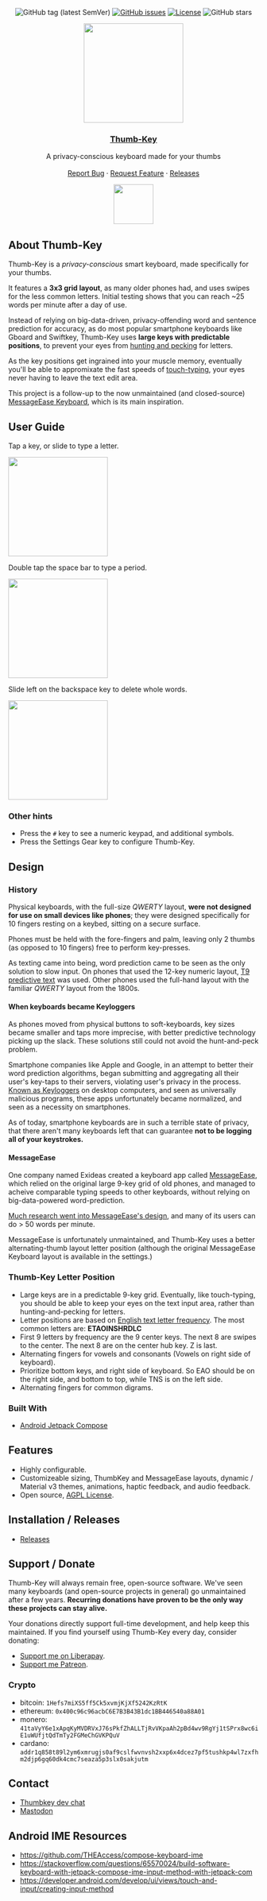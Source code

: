 <div align="center">

![GitHub tag (latest SemVer)](https://img.shields.io/github/tag/dessalines/thumb-key.svg)
[![GitHub issues](https://img.shields.io/github/issues-raw/dessalines/thumb-key.svg)](https://github.com/dessalines/thumb-key/issues)
[![License](https://img.shields.io/github/license/dessalines/thumb-key.svg)](LICENSE)
![GitHub stars](https://img.shields.io/github/stars/dessalines/thumb-key?style=social)

</div>

<p align="center">
  <a href="https://github.com/dessalines/thumb-key" rel="noopener">
 <img width=200px height=200px src="https://i.postimg.cc/RZjZGzFG/Screenshot-2023-03-16-00-14-28-039-edit-app-olaunchercf.jpg"></a>

 <h3 align="center"><a href="https://github.com/dessalines/thumb-key">Thumb-Key</a></h3>
  <p align="center">
    A privacy-conscious keyboard made for your thumbs
    <br />
    <br />
    <a href="https://github.com/dessalines/thumb-key/issues">Report Bug</a>
    ·
    <a href="https://github.com/dessalines/thumb-key/issues">Request Feature</a>
    ·
    <a href="https://github.com/dessalines/thumb-key/blob/main/RELEASES.md">Releases</a>
  </p>
  <p align="center">
    <!-- <a href="https://f-droid.org/packages/com.dessalines.thumbkey"><img src="https://fdroid.gitlab.io/artwork/badge/get-it-on.png" alt="Get it on F-Droid" height="80"></a> -->
    <!-- <a href="https://play.google.com/store/apps/details?id=com.dessalines.thumbkey"><img src="https://cdn.rawgit.com/steverichey/google-play-badge-svg/master/img/en_get.svg" height="80"></a> -->
    <a href="https://github.com/dessalines/thumb-key/releases/latest"><img src="https://raw.githubusercontent.com/andOTP/andOTP/master/assets/badges/get-it-on-github.png" height="80"></a>
  </p>
</p>

## About Thumb-Key

Thumb-Key is a _privacy-conscious_ smart keyboard, made specifically for your thumbs.

It features a **3x3 grid layout**, as many older phones had, and uses swipes for the less common letters. Initial testing shows that you can reach ~25 words per minute after a day of use.

Instead of relying on big-data-driven, privacy-offending word and sentence prediction for accuracy, as do most popular smartphone keyboards like Gboard and Swiftkey, Thumb-Key uses **large keys with predictable positions**, to prevent your eyes from [hunting and pecking](https://www.keyboardingonline.com/hunting-and-pecking/) for letters.

As the key positions get ingrained into your muscle memory, eventually you'll be able to appromixate the fast speeds of [touch-typing](https://en.m.wikipedia.org/wiki/Touch_typing), your eyes never having to leave the text edit area.

This project is a follow-up to the now unmaintained (and closed-source) [MessageEase Keyboard](https://www.exideas.com/ME/), which is its main inspiration.

## User Guide

Tap a key, or slide to type a letter.

<img width=200px height=200px src="https://i.postimg.cc/vmNtd1x7/In-Shot-20230316-095059022.gif">

Double tap the space bar to type a period.

<img width=200px height=200px src="https://i.postimg.cc/LXkdqVV3/In-Shot-20230316-091704600.gif">

Slide left on the backspace key to delete whole words.

<img width=200px height=200px src="https://i.postimg.cc/d1YpKyKk/In-Shot-20230316-091739029.gif">

### Other hints

- Press the `#` key to see a numeric keypad, and additional symbols.
- Press the Settings Gear key to configure Thumb-Key.

## Design

### History

Physical keyboards, with the full-size _QWERTY_ layout, **were not designed for use on small devices like phones**; they were designed specifically for 10 fingers resting on a keybed, sitting on a secure surface.

Phones must be held with the fore-fingers and palm, leaving only 2 thumbs (as opposed to 10 fingers) free to perform key-presses.

As texting came into being, word prediction came to be seen as the only solution to slow input. On phones that used the 12-key numeric layout, [T9 predictive text](<https://en.m.wikipedia.org/wiki/T9_(predictive_text)>) was used. Other phones used the full-hand layout with the familiar _QWERTY_ layout from the 1800s.

#### When keyboards became Keyloggers

As phones moved from physical buttons to soft-keyboards, key sizes became smaller and taps more imprecise, with better predictive technology picking up the slack. These solutions still could not avoid the hunt-and-peck problem.

Smartphone companies like Apple and Google, in an attempt to better their word prediction algorithms, began submitting and aggregating all their user's key-taps to their servers, violating user's privacy in the process. [Known as Keyloggers](https://usa.kaspersky.com/resource-center/definitions/keylogger) on desktop computers, and seen as universally malicious programs, these apps unfortunately became normalized, and seen as a necessity on smartphones.

As of today, smartphone keyboards are in such a terrible state of privacy, that there aren't many keyboards left that can guarantee **not to be logging all of your keystrokes.**

#### MessageEase

One company named Exideas created a keyboard app called [MessageEase](https://www.exideas.com/ME/), which relied on the original large 9-key grid of old phones, and managed to acheive comparable typing speeds to other keyboards, without relying on big-data-powered word-prediction.

[Much research went into MessageEase's design](https://www.exideas.com/ME/ICMI2003Paper.pdf), and many of its users can do > 50 words per minute.

MessageEase is unfortunately unmaintained, and Thumb-Key uses a better alternating-thumb layout letter position (although the original MessageEase Keyboard layout is available in the settings.)

### Thumb-Key Letter Position

- Large keys are in a predictable 9-key grid. Eventually, like touch-typing, you should be able to keep your eyes on the text input area, rather than hunting-and-pecking for letters.
- Letter positions are based on [English text letter frequency](https://en.m.wikipedia.org/wiki/Letter_frequency). The most common letters are: **ETAOINSHRDLC**
- First 9 letters by frequency are the 9 center keys. The next 8 are swipes to the center. The next 8 are on the center hub key. Z is last.
- Alternating fingers for vowels and consonants (Vowels on right side of keyboard).
- Prioritize bottom keys, and right side of keyboard. So EAO should be on the right side, and bottom to top, while TNS is on the left side.
- Alternating fingers for common digrams.

### Built With

- [Android Jetpack Compose](https://developer.android.com/jetpack/compose)

## Features

- Highly configurable.
- Customizeable sizing, ThumbKey and MessageEase layouts, dynamic / Material v3 themes, animations, haptic feedback, and audio feedback.
- Open source, [AGPL License](/LICENSE).

## Installation / Releases

- [Releases](https://github.com/dessalines/thumb-key/releases)
<!-- - [F-Droid](https://f-droid.org/en/packages/com.dessalines.thumbkey/) -->

## Support / Donate

Thumb-Key will always remain free, open-source software. We've seen many keyboards (and open-source projects in general) go unmaintained after a few years. **Recurring donations have proven to be the only way these projects can stay alive.**

Your donations directly support full-time development, and help keep this maintained. If you find yourself using Thumb-Key every day, consider donating:

- [Support me on Liberapay](https://liberapay.com/dessalines).
- [Support me Patreon](https://www.patreon.com/dessalines).

### Crypto

- bitcoin: `1Hefs7miXS5ff5Ck5xvmjKjXf5242KzRtK`
- ethereum: `0x400c96c96acbC6E7B3B43B1dc1BB446540a88A01`
- monero: `41taVyY6e1xApqKyMVDRVxJ76sPkfZhALLTjRvVKpaAh2pBd4wv9RgYj1tSPrx8wc6iE1uWUfjtQdTmTy2FGMeChGVKPQuV`
- cardano: `addr1q858t89l2ym6xmrugjs0af9cslfwvnvsh2xxp6x4dcez7pf5tushkp4wl7zxfhm2djp6gq60dk4cmc7seaza5p3slx0sakjutm`

## Contact

- [Thumbkey dev chat](https://matrix.to/#/#thumbkey-dev:matrix.org)
- [Mastodon](https://mastodon.social/@dessalines)

## Android IME Resources

- https://github.com/THEAccess/compose-keyboard-ime
- https://stackoverflow.com/questions/65570024/build-software-keyboard-with-jetpack-compose-ime-input-method-with-jetpack-com
- https://developer.android.com/develop/ui/views/touch-and-input/creating-input-method
